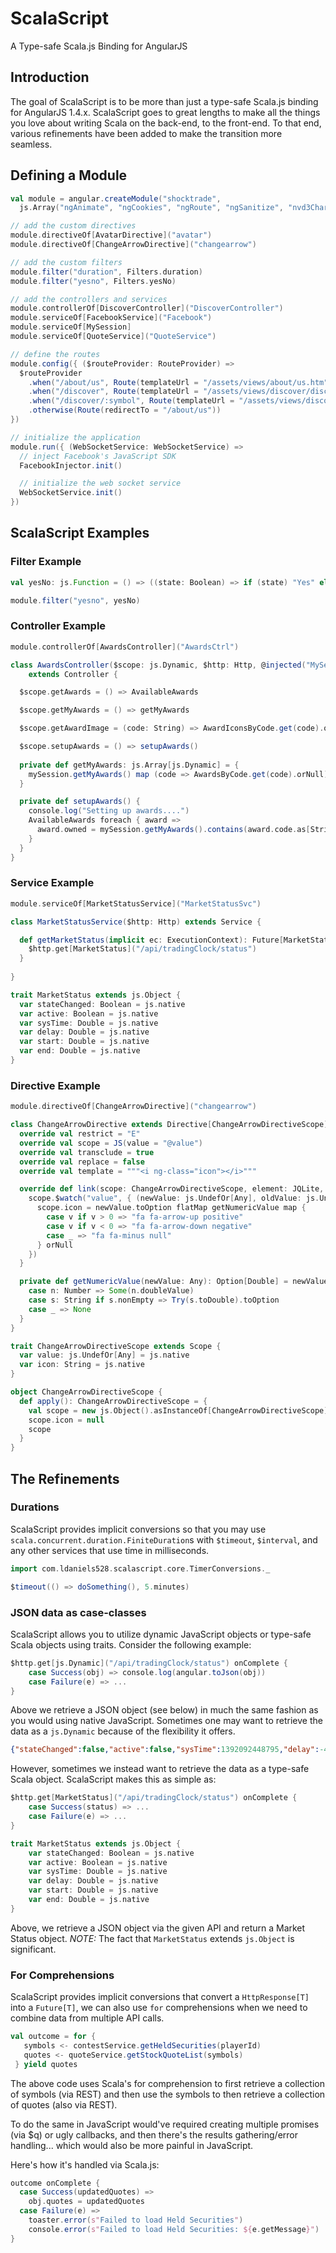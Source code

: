 ScalaScript
=============
A Type-safe Scala.js Binding for AngularJS 

## Introduction

The goal of ScalaScript is to be more than just a type-safe Scala.js binding for AngularJS 1.4.x. ScalaScript goes to 
great lengths to make all the things you love about writing Scala on the back-end, to the front-end. To that end, various
refinements have been added to make the transition more seamless.

## Defining a Module

```scala
val module = angular.createModule("shocktrade",
  js.Array("ngAnimate", "ngCookies", "ngRoute", "ngSanitize", "nvd3ChartDirectives", "toaster", "ui.bootstrap"))

// add the custom directives
module.directiveOf[AvatarDirective]("avatar")
module.directiveOf[ChangeArrowDirective]("changearrow")

// add the custom filters
module.filter("duration", Filters.duration)
module.filter("yesno", Filters.yesNo)

// add the controllers and services
module.controllerOf[DiscoverController]("DiscoverController")
module.serviceOf[FacebookService]("Facebook")
module.serviceOf[MySession]
module.serviceOf[QuoteService]("QuoteService")

// define the routes
module.config({ ($routeProvider: RouteProvider) =>
  $routeProvider
    .when("/about/us", Route(templateUrl = "/assets/views/about/us.htm"))
    .when("/discover", Route(templateUrl = "/assets/views/discover/discover.htm", controller = "DiscoverController"))
    .when("/discover/:symbol", Route(templateUrl = "/assets/views/discover/discover.htm", controller = "DiscoverController"))
    .otherwise(Route(redirectTo = "/about/us"))
})

// initialize the application
module.run({ (WebSocketService: WebSocketService) =>
  // inject Facebook's JavaScript SDK
  FacebookInjector.init()

  // initialize the web socket service
  WebSocketService.init()
})
```

## ScalaScript Examples

### Filter Example

```scala
val yesNo: js.Function = () => ((state: Boolean) => if (state) "Yes" else "No"): js.Function

module.filter("yesno", yesNo)
```

### Controller Example

```scala
module.controllerOf[AwardsController]("AwardsCtrl")

class AwardsController($scope: js.Dynamic, $http: Http, @injected("MySession") mySession: MySession) 
    extends Controller {

  $scope.getAwards = () => AvailableAwards

  $scope.getMyAwards = () => getMyAwards

  $scope.getAwardImage = (code: String) => AwardIconsByCode.get(code).orNull

  $scope.setupAwards = () => setupAwards()
    
  private def getMyAwards: js.Array[js.Dynamic] = {
    mySession.getMyAwards() map (code => AwardsByCode.get(code).orNull)
  }

  private def setupAwards() {
    console.log("Setting up awards....")
    AvailableAwards foreach { award =>
      award.owned = mySession.getMyAwards().contains(award.code.as[String])
    }
  }
}
```

### Service Example

```scala
module.serviceOf[MarketStatusService]("MarketStatusSvc")

class MarketStatusService($http: Http) extends Service {

  def getMarketStatus(implicit ec: ExecutionContext): Future[MarketStatus] = {
    $http.get[MarketStatus]("/api/tradingClock/status")
  }
  
}

trait MarketStatus extends js.Object {
  var stateChanged: Boolean = js.native
  var active: Boolean = js.native
  var sysTime: Double = js.native
  var delay: Double = js.native
  var start: Double = js.native
  var end: Double = js.native
}
```

### Directive Example

```scala
module.directiveOf[ChangeArrowDirective]("changearrow")

class ChangeArrowDirective extends Directive[ChangeArrowDirectiveScope] {
  override val restrict = "E"
  override val scope = JS(value = "@value")
  override val transclude = true
  override val replace = false
  override val template = """<i ng-class="icon"></i>"""

  override def link(scope: ChangeArrowDirectiveScope, element: JQLite, attrs: Attributes) = {
    scope.$watch("value", { (newValue: js.UndefOr[Any], oldValue: js.UndefOr[Any]) =>
      scope.icon = newValue.toOption flatMap getNumericValue map {
        case v if v > 0 => "fa fa-arrow-up positive"
        case v if v < 0 => "fa fa-arrow-down negative"
        case _ => "fa fa-minus null"
      } orNull
    })
  }

  private def getNumericValue(newValue: Any): Option[Double] = newValue match {
    case n: Number => Some(n.doubleValue)
    case s: String if s.nonEmpty => Try(s.toDouble).toOption
    case _ => None
  }
}

trait ChangeArrowDirectiveScope extends Scope {
  var value: js.UndefOr[Any] = js.native
  var icon: String = js.native
}

object ChangeArrowDirectiveScope {
  def apply(): ChangeArrowDirectiveScope = {
    val scope = new js.Object().asInstanceOf[ChangeArrowDirectiveScope]
    scope.icon = null
    scope
  }
}
```

## The Refinements

### Durations

ScalaScript provides implicit conversions so that you may use `scala.concurrent.duration.FiniteDuration`s with `$timeout`,
`$interval`, and any other services that use time in milliseconds.

```scala
import com.ldaniels528.scalascript.core.TimerConversions._

$timeout(() => doSomething(), 5.minutes)
```

### JSON data as case-classes

ScalaScript allows you to utilize dynamic JavaScript objects or type-safe Scala objects using traits. 
Consider the following example:

```scala
$http.get[js.Dynamic]("/api/tradingClock/status") onComplete {
    case Success(obj) => console.log(angular.toJson(obj))
    case Failure(e) => ...
}
```

Above we retrieve a JSON object (see below) in much the same fashion as you would using native JavaScript. Sometimes
one may want to retrieve the data as a `js.Dynamic` because of the flexibility it offers.

```json
{"stateChanged":false,"active":false,"sysTime":1392092448795,"delay":-49848795,"start":1392042600000,"end":1392066000000}
```

However, sometimes we instead want to retrieve the data as a type-safe Scala object. ScalaScript makes this as simple as:

```scala
$http.get[MarketStatus]("/api/tradingClock/status") onComplete {
    case Success(status) => ...
    case Failure(e) => ...
}

trait MarketStatus extends js.Object {
    var stateChanged: Boolean = js.native
    var active: Boolean = js.native
    var sysTime: Double = js.native
    var delay: Double = js.native
    var start: Double = js.native
    var end: Double = js.native
}
```

Above, we retrieve a JSON object via the given API and return a Market Status object. *NOTE:* The fact 
that `MarketStatus` extends `js.Object` is significant.

### For Comprehensions

ScalaScript provides implicit conversions that convert a `HttpResponse[T]` into a `Future[T]`, we can also use `for`
comprehensions when we need to combine data from multiple API calls.

```scala
val outcome = for {
   symbols <- contestService.getHeldSecurities(playerId)
   quotes <- quoteService.getStockQuoteList(symbols)
 } yield quotes
```

The above code uses Scala's for comprehension to first retrieve a collection of symbols (via REST) and then use the 
symbols to then retrieve a collection of quotes (also via REST). 

To do the same in JavaScript would've required creating 
multiple promises (via $q) or ugly callbacks, and then there's the results gathering/error handling... which would also 
be more painful in JavaScript. 

Here's how it's handled via Scala.js:

```scala
outcome onComplete {
  case Success(updatedQuotes) =>
    obj.quotes = updatedQuotes
  case Failure(e) =>
    toaster.error(s"Failed to load Held Securities")
    console.error(s"Failed to load Held Securities: ${e.getMessage}")
}
```